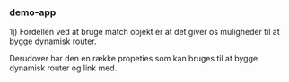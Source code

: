 ### demo-app

1j) Fordellen ved at bruge match objekt er at det giver os muligheder til at bygge dynamisk router. 

Derudover har den en række propeties som kan bruges til at bygge dynamisk router og link med. 

